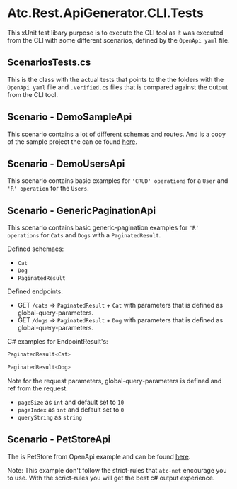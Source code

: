 # Atc.Rest.ApiGenerator.CLI.Tests

This xUnit test libary purpose is to execute the CLI tool as it was executed 
from the CLI with some different scenarios, defined by the `OpenApi yaml` file.

## ScenariosTests.cs

This is the class with the actual tests that points to the the folders with 
the `OpenApi yaml` file and `.verified.cs` files that is compared against the 
output from the CLI tool.

## Scenario - DemoSampleApi

This scenario contains a lot of different schemas and routes.
And is a copy of the sample project the can ce found [here](https://github.com/atc-net/atc-rest-api-generator/tree/main/sample).

## Scenario - DemoUsersApi

This scenario contains basic examples for `'CRUD' operations` for a `User` 
and `'R' operation` for the `Users`.

## Scenario - GenericPaginationApi

This scenario contains basic generic-pagination examples for `'R' operations` 
for `Cats` and `Dogs` with a `PaginatedResult`.

Defined schemaes:
- `Cat`
- `Dog`
- `PaginatedResult`

Defined endpoints:
- GET `/cats` => `PaginatedResult` + `Cat` with parameters that is defined as global-query-parameters.
- GET `/dogs` => `PaginatedResult` + `Dog` with parameters that is defined as global-query-parameters.

C# examples for EndpointResult's:

```csharp
PaginatedResult<Cat>

PaginatedResult<Dog>
```

Note for the request parameters, global-query-parameters is defined and ref from the request.
- `pageSize` as `int` and default set to `10`
- `pageIndex` as `int` and default set to `0`
- `queryString` as `string`

## Scenario - PetStoreApi

The is PetStore from OpenApi example and can be found [here](https://raw.githubusercontent.com/OAI/OpenAPI-Specification/master/examples/v3.0/petstore.yaml).

Note: This example don't follow the strict-rules that `atc-net` encourage you to use.
With the scrict-rules you will get the best c# output experience.
